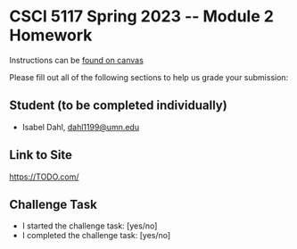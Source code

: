 # CSCI 5117 Spring 2023 -- Module 2 Homework


Instructions can be [found on canvas](https://canvas.umn.edu/courses/355584/pages/homework-2)

Please fill out all of the following sections to help us grade your submission:

## Student (to be completed individually)

* Isabel Dahl, dahl1199@umn.edu

## Link to Site

<https://TODO.com/>

## Challenge Task

* I started the challenge task: [yes/no]
* I completed the challenge task: [yes/no]


